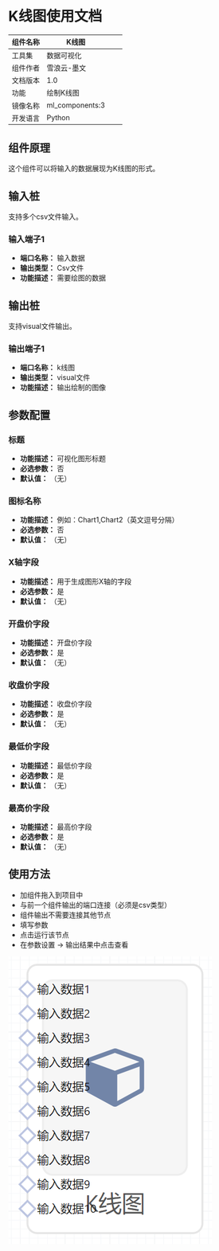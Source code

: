 # K线图使用文档
| 组件名称 | K线图|  |  |
| --- | --- | --- | --- |
| 工具集 | 数据可视化 |  |  |
| 组件作者 | 雪浪云-墨文 |  |  |
| 文档版本 | 1.0 |  |  |
| 功能 |绘制K线图 |  |  |
| 镜像名称 | ml_components:3 |  |  |
| 开发语言 | Python |  |  |

## 组件原理
这个组件可以将输入的数据展现为K线图的形式。
## 输入桩
支持多个csv文件输入。
### 输入端子1

- **端口名称：** 输入数据
- **输出类型：** Csv文件
- **功能描述：** 需要绘图的数据

## 输出桩
支持visual文件输出。
### 输出端子1

- **端口名称：** k线图
- **输出类型：** visual文件
- **功能描述：** 输出绘制的图像
## 参数配置
### 标题

- **功能描述：** 可视化图形标题
- **必选参数：** 否
- **默认值：** （无）
### 图标名称

- **功能描述：** 例如：Chart1,Chart2（英文逗号分隔）
- **必选参数：** 否
- **默认值：** （无）
### X轴字段

- **功能描述：** 用于生成图形X轴的字段
- **必选参数：** 是
- **默认值：** （无）
### 开盘价字段

- **功能描述：** 开盘价字段
- **必选参数：** 是
- **默认值：** （无）
### 收盘价字段

- **功能描述：** 收盘价字段
- **必选参数：** 是
- **默认值：** （无）
### 最低价字段

- **功能描述：** 最低价字段
- **必选参数：** 是
- **默认值：** （无）
### 最高价字段

- **功能描述：** 最高价字段
- **必选参数：** 是
- **默认值：** （无）




## 使用方法
- 加组件拖入到项目中
- 与前一个组件输出的端口连接（必须是csv类型）
- 组件输出不需要连接其他节点
- 填写参数
- 点击运行该节点
- 在参数设置 -> 输出结果中点击查看


![](./img/K线图.png)
